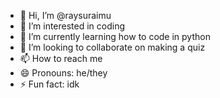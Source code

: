 - 👋 Hi, I’m @raysuraimu
- 👀 I’m interested in coding
- 🌱 I’m currently learning how to code in python
- 💞️ I’m looking to collaborate on making a quiz
- 📫 How to reach me 
- 😄 Pronouns: he/they
- ⚡ Fun fact: idk

<!---
raysuraimu/raysuraimu is a ✨ special ✨ repository because its `README.md` (this file) appears on your GitHub profile.
You can click the Preview link to take a look at your changes.
--->
